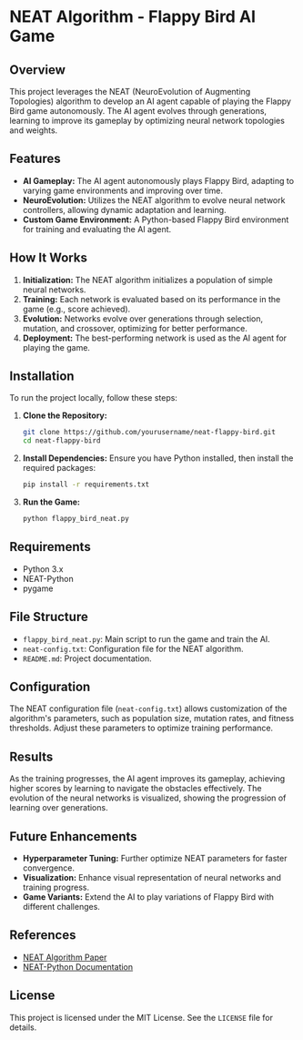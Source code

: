 # NEAT Algorithm - Flappy Bird AI Game

## Overview
This project leverages the NEAT (NeuroEvolution of Augmenting Topologies) algorithm to develop an AI agent capable of playing the Flappy Bird game autonomously. The AI agent evolves through generations, learning to improve its gameplay by optimizing neural network topologies and weights.

## Features
- **AI Gameplay:** The AI agent autonomously plays Flappy Bird, adapting to varying game environments and improving over time.
- **NeuroEvolution:** Utilizes the NEAT algorithm to evolve neural network controllers, allowing dynamic adaptation and learning.
- **Custom Game Environment:** A Python-based Flappy Bird environment for training and evaluating the AI agent.

## How It Works
1. **Initialization:** The NEAT algorithm initializes a population of simple neural networks.
2. **Training:** Each network is evaluated based on its performance in the game (e.g., score achieved).
3. **Evolution:** Networks evolve over generations through selection, mutation, and crossover, optimizing for better performance.
4. **Deployment:** The best-performing network is used as the AI agent for playing the game.

## Installation
To run the project locally, follow these steps:

1. **Clone the Repository:**
   ```bash
   git clone https://github.com/yourusername/neat-flappy-bird.git
   cd neat-flappy-bird
   ```

2. **Install Dependencies:**
   Ensure you have Python installed, then install the required packages:
   ```bash
   pip install -r requirements.txt
   ```

3. **Run the Game:**
   ```bash
   python flappy_bird_neat.py
   ```

## Requirements
- Python 3.x
- NEAT-Python
- pygame

## File Structure
- `flappy_bird_neat.py`: Main script to run the game and train the AI.
- `neat-config.txt`: Configuration file for the NEAT algorithm.
- `README.md`: Project documentation.

## Configuration
The NEAT configuration file (`neat-config.txt`) allows customization of the algorithm's parameters, such as population size, mutation rates, and fitness thresholds. Adjust these parameters to optimize training performance.

## Results
As the training progresses, the AI agent improves its gameplay, achieving higher scores by learning to navigate the obstacles effectively. The evolution of the neural networks is visualized, showing the progression of learning over generations.

## Future Enhancements
- **Hyperparameter Tuning:** Further optimize NEAT parameters for faster convergence.
- **Visualization:** Enhance visual representation of neural networks and training progress.
- **Game Variants:** Extend the AI to play variations of Flappy Bird with different challenges.

## References
- [NEAT Algorithm Paper](http://nn.cs.utexas.edu/downloads/papers/stanley.ec02.pdf)
- [NEAT-Python Documentation](https://neat-python.readthedocs.io/)

## License
This project is licensed under the MIT License. See the `LICENSE` file for details.
